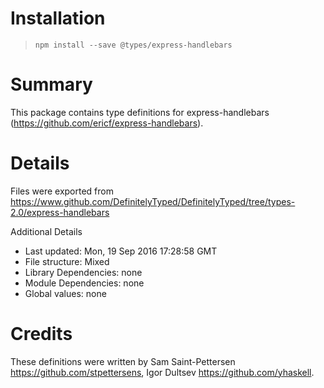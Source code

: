 # Installation
> `npm install --save @types/express-handlebars`

# Summary
This package contains type definitions for express-handlebars (https://github.com/ericf/express-handlebars).

# Details
Files were exported from https://www.github.com/DefinitelyTyped/DefinitelyTyped/tree/types-2.0/express-handlebars

Additional Details
 * Last updated: Mon, 19 Sep 2016 17:28:58 GMT
 * File structure: Mixed
 * Library Dependencies: none
 * Module Dependencies: none
 * Global values: none

# Credits
These definitions were written by Sam Saint-Pettersen <https://github.com/stpettersens>, Igor Dultsev <https://github.com/yhaskell>.

